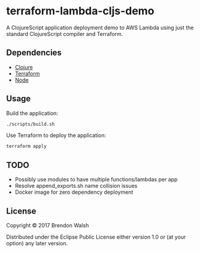 # terraform-lambda-cljs-demo

A ClojureScript application deployment demo to AWS Lambda using just
the standard ClojureScript compiler and Terraform.

## Dependencies

- [Clojure](https://clojure.org/guides/getting_started)
- [Terraform](https://www.terraform.io/downloads.html)
- [Node](https://nodejs.org/en/download/)

## Usage

Build the application:

```BASH
./scripts/build.sh
```

Use Terraform to deploy the application:

```BASH
terraform apply
```

## TODO

- Possibly use modules to have multiple functions/lambdas per app
- Resolve append_exports.sh name collision issues
- Docker image for zero dependency deployment

## License

Copyright © 2017 Brendon Walsh

Distributed under the Eclipse Public License either version 1.0 or (at
your option) any later version.
